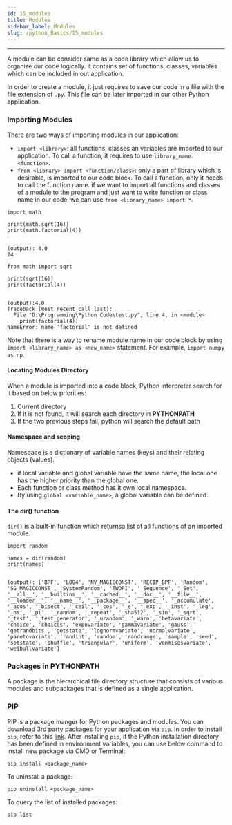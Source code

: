 ```yaml
---
id: 15_modules
title: Modules
sidebar_label: Modules
slug: /python_Basics/15_modules
---
```


---

A module can be consider same as a code library which allow us to organize our code logically. it contains set of functions, classes, variables which can be included in out application.

In order to create a module, it just requires to save our code in a file with the file extension of `.py`. This file can be later imported in our other Python application.

### Importing Modules
There are two ways of importing modules in our application:

- `import <library>`: all functions, classes an variables are imported to our application. To call a function, it requires to use `library_name.<function>`.
- `from <library> import <function/class>`: only a part of library which is desirable, is imported to our code block. To call a function, only it needs to call the function name. if we want to import all functions and classes of a module to the program and just want to write function or class name in our code, we can use `from <library_name> import *`.

```
import math

print(math.sqrt(16))
print(math.factorial(4))


(output): 4.0
24
```

```
from math import sqrt

print(sqrt(16))
print(factorial(4))


(output):4.0
Traceback (most recent call last):
  File "D:\Programming\Python Code\test.py", line 4, in <module>
    print(factorial(4))
NameError: name 'factorial' is not defined
```

Note that there is a way to rename module name in our code block by using `import <library_name> as <new_name>` statement. For example, `import numpy as np`.

#### Locating Modules Directory

When a module is imported into a code block, Python interpreter search for it based on below priorities:
1. Current directory
2. If it is not found, it will search each directory in **PYTHONPATH**
3. If the two previous steps fail, python will search the default path


#### Namespace and scoping

Namespace is a dictionary of variable names (keys) and their relating objects (values).
- if local variable and global variable have the same name, the local one has the higher priority than the global one.
- Each function or class method has it own local namespace.
- By using `global <variable_name>`, a global variable can be defined.


#### The dir() function

`dir()` is a built-in function which returnsa list of all functions of an imported module.

```
import random

names = dir(random)
print(names)


(output): ['BPF', 'LOG4', 'NV_MAGICCONST', 'RECIP_BPF', 'Random', 'SG_MAGICCONST', 'SystemRandom', 'TWOPI', '_Sequence', '_Set', '__all__', '__builtins__', '__cached__', '__doc__', '__file__', '__loader__', '__name__', '__package__', '__spec__', '_accumulate', '_acos', '_bisect', '_ceil', '_cos', '_e', '_exp', '_inst', '_log', '_os', '_pi', '_random', '_repeat', '_sha512', '_sin', '_sqrt', '_test', '_test_generator', '_urandom', '_warn', 'betavariate', 'choice', 'choices', 'expovariate', 'gammavariate', 'gauss', 'getrandbits', 'getstate', 'lognormvariate', 'normalvariate', 'paretovariate', 'randint', 'random', 'randrange', 'sample', 'seed', 'setstate', 'shuffle', 'triangular', 'uniform', 'vonmisesvariate', 'weibullvariate']
```

### Packages in PYTHONPATH

A package is the hierarchical file directory structure that consists of various modules and subpackages that is defined as a single application.

### PIP

PIP is a package manger for Python packages and modules. You can download 3rd party packages for your application via `pip`. In order to install `pip`, refer to this [link](https://pypi.org/project/pip/).
After installing `pip`, if the Python installation directory has been defined in environment variables, you can use below command to install new package via CMD or Terminal:

```
pip install <package_name>
```

To uninstall a package:

```
pip uninstall <package_name>
```

To query the list of installed packages:

```
pip list
```
